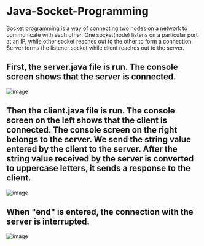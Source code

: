 # Java-Socket-Programming
Socket programming is a way of connecting two nodes on a network to communicate with each other. One socket(node) listens on a particular port at an IP, while other socket reaches out to the other to form a connection. Server forms the listener socket while client reaches out to the server.

## First, the server.java file is run. The console screen shows that the server is connected.

![image](https://user-images.githubusercontent.com/5441882/130859245-f9218a68-ee5a-4700-a6c5-d85d8d94d0a9.png)

## Then the client.java file is run. The console screen on the left shows that the client is connected. The console screen on the right belongs to the server. We send the string value entered by the client to the server. After the string value received by the server is converted to uppercase letters, it sends a response to the client.


![image](https://user-images.githubusercontent.com/5441882/130859335-400f1430-654e-43b9-8d66-7cf251c6eae6.png)

## When "end" is entered, the connection with the server is interrupted. 

![image](https://user-images.githubusercontent.com/5441882/130859375-07bac113-7e6e-484a-8e17-2a143b971706.png)

